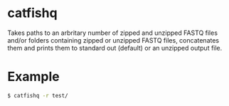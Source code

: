 # catfishq
Takes paths to an arbritary number of zipped and unzipped FASTQ files and/or folders containing zipped or unzipped FASTQ files, concatenates them and prints them to standard out (default) or an unzipped output file.

# Example
```bash
$ catfishq -r test/
```


